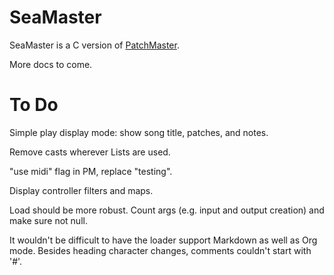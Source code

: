 # SeaMaster

SeaMaster is a C version of [PatchMaster](https://patchmaster.org/).

More docs to come.

# To Do

Simple play display mode: show song title, patches, and notes.

Remove casts wherever Lists are used.

"use midi" flag in PM, replace "testing".

Display controller filters and maps.

Load should be more robust. Count args (e.g. input and output creation) and
make sure not null.

It wouldn't be difficult to have the loader support Markdown as well as Org
mode. Besides heading character changes, comments couldn't start with '#'.

